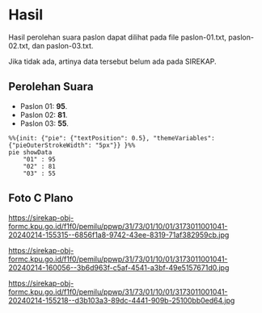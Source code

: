 # Hasil

Hasil perolehan suara paslon dapat dilihat pada file paslon-01.txt, paslon-02.txt, dan paslon-03.txt.

Jika tidak ada, artinya data tersebut belum ada pada SIREKAP.

## Perolehan Suara

 * Paslon 01: **95**.
 * Paslon 02: **81**.
 * Paslon 03: **55**.

```mermaid
%%{init: {"pie": {"textPosition": 0.5}, "themeVariables": {"pieOuterStrokeWidth": "5px"}} }%%
pie showData
    "01" : 95
    "02" : 81
    "03" : 55
```
## Foto C Plano

https://sirekap-obj-formc.kpu.go.id/f1f0/pemilu/ppwp/31/73/01/10/01/3173011001041-20240214-155315--6856f1a8-9742-43ee-8319-71af382959cb.jpg

https://sirekap-obj-formc.kpu.go.id/f1f0/pemilu/ppwp/31/73/01/10/01/3173011001041-20240214-160056--3b6d963f-c5af-4541-a3bf-49e5157671d0.jpg

https://sirekap-obj-formc.kpu.go.id/f1f0/pemilu/ppwp/31/73/01/10/01/3173011001041-20240214-155218--d3b103a3-89dc-4441-909b-25100bb0ed64.jpg
